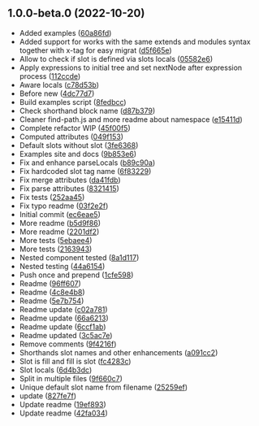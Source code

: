 ## 1.0.0-beta.0 (2022-10-20)

* Added examples ([60a86fd](https://github.com/USER_NAME/PLUGIN_NAME/commit/60a86fd))
* Added support for works with the same extends and modules syntax together with x-tag for easy migrat ([d5f665e](https://github.com/USER_NAME/PLUGIN_NAME/commit/d5f665e))
* Allow to check if slot is defined via slots locals ([05582e6](https://github.com/USER_NAME/PLUGIN_NAME/commit/05582e6))
* Apply expressions to initial tree and set nextNode after expression process ([112ccde](https://github.com/USER_NAME/PLUGIN_NAME/commit/112ccde))
* Aware locals ([c78d53b](https://github.com/USER_NAME/PLUGIN_NAME/commit/c78d53b))
* Before new ([4dc77d7](https://github.com/USER_NAME/PLUGIN_NAME/commit/4dc77d7))
* Build examples script ([8fedbcc](https://github.com/USER_NAME/PLUGIN_NAME/commit/8fedbcc))
* Check shorthand block name ([d87b379](https://github.com/USER_NAME/PLUGIN_NAME/commit/d87b379))
* Cleaner find-path.js and more readme about namespace ([e15411d](https://github.com/USER_NAME/PLUGIN_NAME/commit/e15411d))
* Complete refactor WIP ([45f00f5](https://github.com/USER_NAME/PLUGIN_NAME/commit/45f00f5))
* Computed attributes ([049f153](https://github.com/USER_NAME/PLUGIN_NAME/commit/049f153))
* Default slots without slot ([3fe6368](https://github.com/USER_NAME/PLUGIN_NAME/commit/3fe6368))
* Examples site and docs ([9b853e6](https://github.com/USER_NAME/PLUGIN_NAME/commit/9b853e6))
* Fix and enhance parseLocals ([b89c90a](https://github.com/USER_NAME/PLUGIN_NAME/commit/b89c90a))
* Fix hardcoded slot tag name ([6f83229](https://github.com/USER_NAME/PLUGIN_NAME/commit/6f83229))
* Fix merge attributes ([da41fdb](https://github.com/USER_NAME/PLUGIN_NAME/commit/da41fdb))
* Fix parse attributes ([8321415](https://github.com/USER_NAME/PLUGIN_NAME/commit/8321415))
* Fix tests ([252aa45](https://github.com/USER_NAME/PLUGIN_NAME/commit/252aa45))
* Fix typo readme ([03f2e2f](https://github.com/USER_NAME/PLUGIN_NAME/commit/03f2e2f))
* Initial commit ([ec6eae5](https://github.com/USER_NAME/PLUGIN_NAME/commit/ec6eae5))
* More readme ([b5d9f86](https://github.com/USER_NAME/PLUGIN_NAME/commit/b5d9f86))
* More readme ([2201df2](https://github.com/USER_NAME/PLUGIN_NAME/commit/2201df2))
* More tests ([5ebaee4](https://github.com/USER_NAME/PLUGIN_NAME/commit/5ebaee4))
* More tests ([2163943](https://github.com/USER_NAME/PLUGIN_NAME/commit/2163943))
* Nested component tested ([8a1d117](https://github.com/USER_NAME/PLUGIN_NAME/commit/8a1d117))
* Nested testing ([44a6154](https://github.com/USER_NAME/PLUGIN_NAME/commit/44a6154))
* Push once and prepend ([1cfe598](https://github.com/USER_NAME/PLUGIN_NAME/commit/1cfe598))
* Readme ([96ff607](https://github.com/USER_NAME/PLUGIN_NAME/commit/96ff607))
* Readme ([4c8e4b8](https://github.com/USER_NAME/PLUGIN_NAME/commit/4c8e4b8))
* Readme ([5e7b754](https://github.com/USER_NAME/PLUGIN_NAME/commit/5e7b754))
* Readme update ([c02a781](https://github.com/USER_NAME/PLUGIN_NAME/commit/c02a781))
* Readme update ([66a6213](https://github.com/USER_NAME/PLUGIN_NAME/commit/66a6213))
* Readme update ([6ccf1ab](https://github.com/USER_NAME/PLUGIN_NAME/commit/6ccf1ab))
* Readme updated ([3c5ac7e](https://github.com/USER_NAME/PLUGIN_NAME/commit/3c5ac7e))
* Remove comments ([9f4216f](https://github.com/USER_NAME/PLUGIN_NAME/commit/9f4216f))
* Shorthands slot names and other enhancements ([a091cc2](https://github.com/USER_NAME/PLUGIN_NAME/commit/a091cc2))
* Slot is fill and fill is slot ([fc4283c](https://github.com/USER_NAME/PLUGIN_NAME/commit/fc4283c))
* Slot locals ([6d4b3dc](https://github.com/USER_NAME/PLUGIN_NAME/commit/6d4b3dc))
* Split in multiple files ([9f660c7](https://github.com/USER_NAME/PLUGIN_NAME/commit/9f660c7))
* Unique default slot name from filename ([25259ef](https://github.com/USER_NAME/PLUGIN_NAME/commit/25259ef))
* update ([827fe7f](https://github.com/USER_NAME/PLUGIN_NAME/commit/827fe7f))
* Update readme ([19ef893](https://github.com/USER_NAME/PLUGIN_NAME/commit/19ef893))
* Update readme ([42fa034](https://github.com/USER_NAME/PLUGIN_NAME/commit/42fa034))



